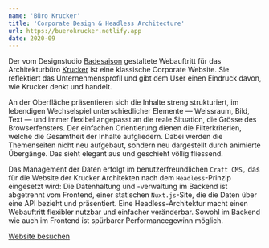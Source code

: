 ```yaml
---
name: 'Büro Krucker'
title: 'Corporate Design & Headless Architecture'
url: https://buerokrucker.netlify.app
date: 2020-09
---
```

Der vom Designstudio [Badesaison](https://badesaison.ch) gestaltete Webauftritt für das Architekturbüro [Krucker](https://buerokrucker.netlify.app) ist eine klassische Corporate Website. Sie reflektiert das Unternehmensprofil und gibt dem User einen Eindruck davon, wie Krucker denkt und handelt.

An der Oberfläche präsentieren sich die Inhalte streng strukturiert, im lebendigen Wechselspiel unterschiedlicher Elemente — Weissraum, Bild, Text — und immer flexibel angepasst an die reale Situation, die Grösse des Browserfensters. Der einfachen Orientierung dienen die Filterkriterien, welche die Gesamtheit der Inhalte aufgliedern. Dabei werden die Themenseiten nicht neu aufgebaut, sondern neu dargestellt durch animierte Übergänge. Das sieht elegant aus und geschieht völlig fliessend.

Das Management der Daten erfolgt im benutzerfreundlichen `Craft CMS,` das für die Website der Krucker Architekten nach dem `Headless`-Prinzip eingesetzt wird: Die Datenhaltung und -verwaltung im Backend ist abgetrennt vom Frontend, einer statischen `Nuxt.js`-Site, die die Daten über eine API bezieht und präsentiert. Eine Headless-Architektur macht einen Webauftritt flexibler nutzbar und einfacher veränderbar. Sowohl im Backend wie auch im Frontend ist spürbarer Performancegewinn möglich.

[Website besuchen](https://buerokrucker.netlify.app)
